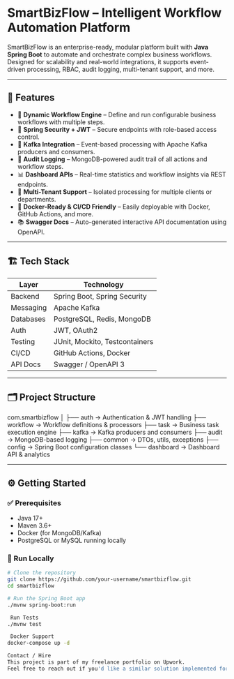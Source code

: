 # SmartBizFlow – Intelligent Workflow Automation Platform

SmartBizFlow is an enterprise-ready, modular platform built with **Java Spring Boot** to automate and orchestrate complex business workflows. Designed for scalability and real-world integrations, it supports event-driven processing, RBAC, audit logging, multi-tenant support, and more.

---

## 🌟 Features

- 🔧 **Dynamic Workflow Engine** – Define and run configurable business workflows with multiple steps.
- 🔐 **Spring Security + JWT** – Secure endpoints with role-based access control.
- 📨 **Kafka Integration** – Event-based processing with Apache Kafka producers and consumers.
- 📜 **Audit Logging** – MongoDB-powered audit trail of all actions and workflow steps.
- 📊 **Dashboard APIs** – Real-time statistics and workflow insights via REST endpoints.
- 👥 **Multi-Tenant Support** – Isolated processing for multiple clients or departments.
- 🚀 **Docker-Ready & CI/CD Friendly** – Easily deployable with Docker, GitHub Actions, and more.
- 📚 **Swagger Docs** – Auto-generated interactive API documentation using OpenAPI.

---

## 🏗️ Tech Stack

| Layer            | Technology                      |
|------------------|----------------------------------|
| Backend          | Spring Boot, Spring Security     |
| Messaging        | Apache Kafka                    |
| Databases        | PostgreSQL, Redis, MongoDB       |
| Auth             | JWT, OAuth2                      |
| Testing          | JUnit, Mockito, Testcontainers   |
| CI/CD            | GitHub Actions, Docker           |
| API Docs         | Swagger / OpenAPI 3              |

---

## 🗂️ Project Structure

com.smartbizflow
│
├── auth → Authentication & JWT handling
├── workflow → Workflow definitions & processors
├── task → Business task execution engine
├── kafka → Kafka producers and consumers
├── audit → MongoDB-based logging
├── common → DTOs, utils, exceptions
├── config → Spring Boot configuration classes
└── dashboard → Dashboard API & analytics



---

## ⚙️ Getting Started

### ✅ Prerequisites

- Java 17+
- Maven 3.6+
- Docker (for MongoDB/Kafka)
- PostgreSQL or MySQL running locally

### 🚀 Run Locally

```bash
# Clone the repository
git clone https://github.com/your-username/smartbizflow.git
cd smartbizflow

# Run the Spring Boot app
./mvnw spring-boot:run

 Run Tests
./mvnw test

 Docker Support
docker-compose up -d

Contact / Hire
This project is part of my freelance portfolio on Upwork.
Feel free to reach out if you'd like a similar solution implemented for your business
